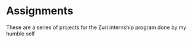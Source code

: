 # Assignments

These are a series of projects for the Zuri internship program done by my humble self

